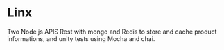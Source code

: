 # Linx
Two Node js APIS Rest with mongo and Redis to store and cache product informations, and unity tests using Mocha and chai. 
